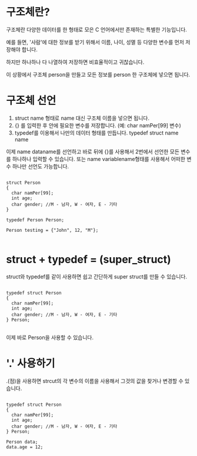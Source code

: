 # 구조체란?

구조체란 다양한 데이터를 한 형태로 모은 C 언어에서만 존재하는 특별한 기능입니다.

예를 들면, '사람'에 대한 정보를 받기 위해서 이름, 나이, 성멸 등 다양한 변수를 먼저 저장해야 합니다.

하지만 하나하나 다 나열하여 저장하면 비효율적이고 귀찮습니다.

이 상황에서 구조체 person을 만들고 모든 정보를 person 한 구조체에 넣으면 됩니다.

# 구조체 선언

1. struct name 형태로 name 대신 구조체 이름을 넣으면 됩니다.
2. {} 를 입력한 후 안에 필요한 변수를 저장합니다. (예: char namPer[99] 변수)
3. typedef를 이용해서 나만의 데이터 형태를 만듭니다. typedef struct name name

이제 name dataname를 선언하고 바로 뒤에 {}를 사용해서 2번에서 선언한 모든 변수를 하나하나 입력할 수 있습니다.
또는 name variablename형태를 사용해서 어떠한 변수 하나만 선언도 가능합니다.

<pre>
<code>
struct Person
{
  char namPer[99];
  int age;
  char gender; //M - 남자, W - 여자, E - 기타
}

typedef Person Person;

Person testing = {"John", 12, "M"};
</code>
</pre>

# struct + typedef = (super_struct)

struct와 typedef를 같이 사용하면 쉽고 간단하게 super struct를 만들 수 있습니다.

<pre>
<code>
typedef struct Person
{
  char namPer[99];
  int age;
  char gender; //M - 남자, W - 여자, E - 기타
} Person;
</code>
</pre>

이제 바로 Person을 사용할 수 있습니다.

# '.' 사용하기

.(점)을 사용하면 strcut의 각 변수의 이름을 사용해서 그것의 값을 찾거나 변경할 수 있습니다.

<pre>
<code>
typedef struct Person
{
  char namPer[99];
  int age;
  char gender; //M - 남자, W - 여자, E - 기타
} Person;

Person data;
data.age = 12;
</code>
</pre>
